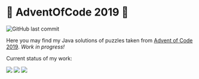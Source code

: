 
# 🎄 AdventOfCode 2019 🎄

![GitHub last commit](https://img.shields.io/github/last-commit/joajar/adventOfCode2019)

Here you may find my Java solutions of puzzles taken from [Advent of Code 2019](https://adventofcode.com/2019). _Work in progress!_ 


Current status of my work:

![](https://badgen.net/badge/01/%E2%98%85%E2%98%85/blue)
![](https://badgen.net/badge/02/%E2%98%85%E2%98%85/blue)
![](https://badgen.net/badge/03/%E2%98%85/blue)

